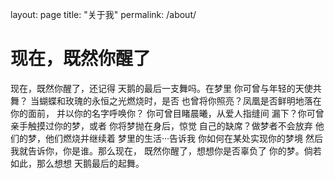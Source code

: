 layout: page
title: "关于我"
permalink: /about/

# 现在，既然你醒了
现在，既然你醒了，还记得
天鹅的最后一支舞吗。在梦里
你可曾与年轻的天使共舞？
当蝴蝶和玫瑰的永恒之光燃烧时，是否
也曾将你照亮？凤凰是否鲜明地落在你的面前，
并以你的名字呼唤你？
你可曾目睹晨曦，从爱人指缝间
漏下？你可曾亲手触摸过你的梦，或者
你将梦抛在身后，惊觉
自己的缺席？做梦者不会放弃
他们的梦，他们燃烧并继续着
梦里的生活···告诉我
你如何在某处实现你的梦境
然后我就告诉你，你是谁。那么现在，
既然你醒了，想想你是否辜负了
你的梦。倘若如此，那么想想
天鹅最后的起舞。